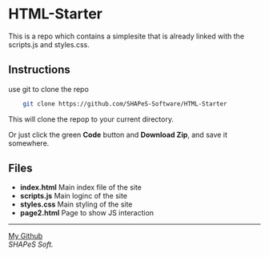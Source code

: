 # HTML-Starter

This is a repo which contains a simplesite that is already linked with the scripts.js and styles.css.

## Instructions
use git to clone the repo
``` bash
    git clone https://github.com/SHAPeS-Software/HTML-Starter
```

This will clone the repop to your current directory.

Or just click the green **Code** button and **Download Zip**, and save it somewhere.

## Files

- **index.html** 
Main index file of the site
- **scripts.js**
Main loginc of the site
- **styles.css**
Main styling of the site
- **page2.html**
Page to show JS interaction
<hr>
<a href="https://github.com/SHAPE-Software/">My Github</a>
<br>
<i>SHAPeS Soft.</i>